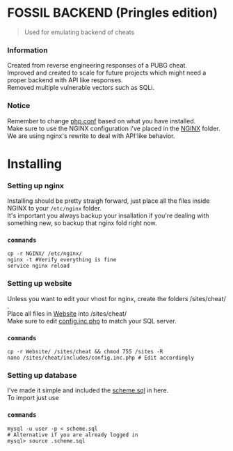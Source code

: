 # FOSSIL BACKEND (Pringles edition)
>Used for emulating backend of cheats

### Information
Created from reverse engineering responses of a PUBG cheat.<br>
Improved and created to scale for future projects which might need a proper backend with API like responses.<br>
Removed multiple vulnerable vectors such as SQLi.<br>

### Notice
Remember to change [php.conf](https://i.htp.re/CrackingLife/Fossil-Backend/blob/master/NGINX/money/php.conf) based on what you have installed.<br>
Make sure to use the NGINX configuration i've placed in the [NGINX](https://i.htp.re/CrackingLife/Fossil-Backend/tree/master/NGINX) folder.<br>
We are using nginx's rewrite to deal with API'like behavior.<br>

# Installing

### Setting up nginx
Installing should be pretty straigh forward, just place all the files inside NGINX to your `/etc/nginx` folder.<br>
It's important you always backup your insallation if you're dealing with something new, so backup that nginx fold right now.<br>

### `commands`
```shell
cp -r NGINX/ /etc/nginx/
nginx -t #Verify everything is fine
service nginx reload
```

### Setting up website
Unless you want to edit your vhost for nginx, create the folders /sites/cheat/ .<br>
Place all files in [Website](https://i.htp.re/CrackingLife/Fossil-Backend/tree/master/Website) into /sites/cheat/<br>
Make sure to edit [config.inc.php](https://i.htp.re/CrackingLife/Fossil-Backend/blob/master/Website/includes/config.inc.php) to match your SQL server.<br>

### `commands`
```shell
cp -r Website/ /sites/cheat && chmod 755 /sites -R
nano /sites/cheat/includes/config.inc.php # Edit accordingly
```


### Setting up database
I've made it simple and included the [scheme.sql](https://i.htp.re/CrackingLife/Fossil-Backend/blob/master/Database/scheme.sql) in here.<br>
To import just use <br>
### `commands`

```shell
mysql -u user -p < scheme.sql
# Alternative if you are already logged in
mysql> source .scheme.sql

```